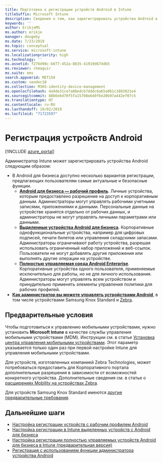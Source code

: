 ```yaml
---
title: Подготовка к регистрации устройств Android в Intune
titleSuffix: Microsoft Intune
description: Сведения о том, как зарегистрировать устройства Android в Intune.
keywords: ''
author: ErikjeMS
ms.author: erikje
manager: dougeby
ms.date: 7/23/2019
ms.topic: conceptual
ms.service: microsoft-intune
ms.localizationpriority: high
ms.technology: ''
ms.assetid: f276d98c-b077-452a-8835-41919d674db5
ms.reviewer: chmaguir
ms.suite: ems
search.appverid: MET150
ms.custom: seodec18
ms.collection: M365-identity-device-management
ms.openlocfilehash: 4a9de31ce7a08edcb7dddc6a65a061c1883021e4
ms.sourcegitcommit: 88b6e6d70f5fa15708e640f6e20b97a442ef07c5
ms.translationtype: HT
ms.contentlocale: ru-RU
ms.lasthandoff: 10/02/2019
ms.locfileid: "71723597"
---
```

# <a name="enroll-android-devices"></a>Регистрация устройств Android

[!INCLUDE [azure_portal](../includes/azure_portal.md)]

Администратор Intune может зарегистрировать устройства Android следующим образом:
- В Android для бизнеса доступно несколько вариантов регистрации, предлагающих пользователям самые актуальные и безопасные функции.
    - [**Android для бизнеса — рабочий профиль**](android-work-profile-enroll.md). Личные устройства, которым предоставлено разрешение на доступ к корпоративным данным. Администраторы могут управлять рабочими учетными записями, приложениями и данными. Персональные данные на устройстве хранятся отдельно от рабочих данных, и администраторы не могут управлять личными параметрами или данными. 
    - [**Выделенные устройства Android для бизнеса**](android-kiosk-enroll.md). Корпоративные однофункциональные устройства, например для цифровых подписей, печати билетов или управления складскими запасами. Администраторы ограничивают работу устройства, разрешая использовать ограниченный набор приложений и веб-ссылок. Пользователи не могут добавлять другие приложения или выполнять другие операции на устройстве.
    - [**Полностью управляемая среда Android Enterprise**](android-fully-managed-enroll.md). Корпоративные устройства одного пользователя, применяемые исключительно для работы, но не для личного использования. Администраторы могут управлять всем устройством и принудительно применять элементы управления политики для рабочих профилей. 
- [**Как администратор вы можете управлять устройствами Android**](android-enroll-device-administrator.md), в том числе устройствами Samsung Knox Standard и [Zebra](../configuration/android-zebra-mx-overview.md). 

## <a name="prerequisites"></a>Предварительные условия

Чтобы подготовиться к управлению мобильными устройствами, нужно установить **Microsoft Intune** в качестве службы управления мобильными устройствами (MDM). Инструкции см. в статье [Установка центра управления мобильными устройствами](../fundamentals/mdm-authority-set.md). Этот параметр указывается только один раз при первой настройке Intune для управления мобильными устройствами.

Для устройств, изготовленных компанией Zebra Technologies, может потребоваться предоставить для Корпоративного портала дополнительные разрешения в зависимости от возможностей конкретного устройства. Дополнительные сведения см. в статье о [расширениях Mobility на устройствах Zebra](../configuration/android-zebra-mx-overview.md).

Для устройств Samsung Knox Standard имеются [другие предварительные требования](android-samsung-knox-mobile-enroll.md).

## <a name="next-steps"></a>Дальнейшие шаги

- [Настройка регистрации устройств с рабочим профилем Android](android-work-profile-enroll.md)
- [Настройка регистрации в Intune выделенных устройств с Android для бизнеса](android-kiosk-enroll.md)
- [Настройка регистрации полностью управляемых устройств Android для бизнеса в Intune (предварительная версия)](android-fully-managed-enroll.md)
- [Регистрация с использованием функции администратора устройства Android](android-enroll-device-administrator.md)

